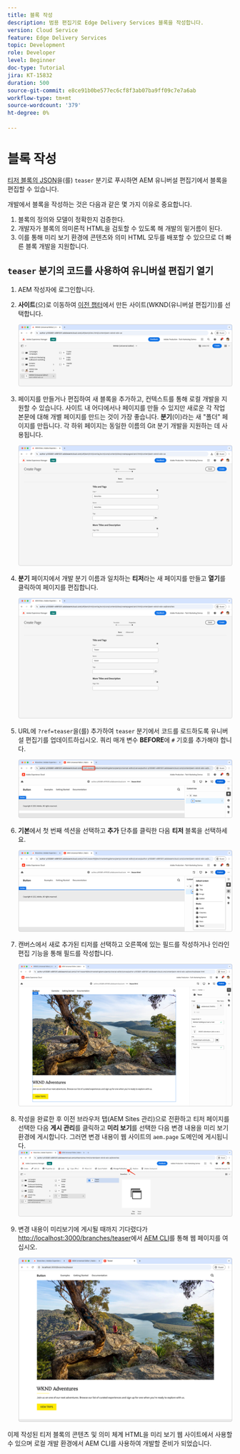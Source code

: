```yaml
---
title: 블록 작성
description: 범용 편집기로 Edge Delivery Services 블록을 작성합니다.
version: Cloud Service
feature: Edge Delivery Services
topic: Development
role: Developer
level: Beginner
doc-type: Tutorial
jira: KT-15832
duration: 500
source-git-commit: e8ce91b0be577ec6cf8f3ab07ba9ff09c7e7a6ab
workflow-type: tm+mt
source-wordcount: '379'
ht-degree: 0%

---
```



# 블록 작성

[티저 블록의 JSON](./5-new-block.md)을(를) `teaser` 분기로 푸시하면 AEM 유니버설 편집기에서 블록을 편집할 수 있습니다.

개발에서 블록을 작성하는 것은 다음과 같은 몇 가지 이유로 중요합니다.

1. 블록의 정의와 모델이 정확한지 검증한다.
1. 개발자가 블록의 의미론적 HTML을 검토할 수 있도록 해 개발의 밑거름이 된다.
1. 이를 통해 미리 보기 환경에 콘텐츠와 의미 HTML 모두를 배포할 수 있으므로 더 빠른 블록 개발을 지원합니다.

## `teaser` 분기의 코드를 사용하여 유니버설 편집기 열기

1. AEM 작성자에 로그인합니다.
2. **사이트**(으)로 이동하여 [이전 챕터](./2-new-aem-site.md)에서 만든 사이트(WKND(유니버설 편집기))를 선택합니다.

   ![AEM Sites](./assets/6-author-block/open-new-site.png)

3. 페이지를 만들거나 편집하여 새 블록을 추가하고, 컨텍스트를 통해 로컬 개발을 지원할 수 있습니다. 사이트 내 어디에서나 페이지를 만들 수 있지만 새로운 각 작업 본문에 대해 개별 페이지를 만드는 것이 가장 좋습니다. **분기**(이)라는 새 &quot;폴더&quot; 페이지를 만듭니다. 각 하위 페이지는 동일한 이름의 Git 분기 개발을 지원하는 데 사용됩니다.

   ![AEM Sites - 분기 페이지 만들기](./assets/6-author-block/branches-page-3.png)

4. **분기** 페이지에서 개발 분기 이름과 일치하는 **티저**&#x200B;라는 새 페이지를 만들고 **열기**&#x200B;를 클릭하여 페이지를 편집합니다.

   ![AEM Sites - 티저 페이지 만들기](./assets/6-author-block/teaser-page-3.png)

5. URL에 `?ref=teaser`을(를) 추가하여 `teaser` 분기에서 코드를 로드하도록 유니버설 편집기를 업데이트하십시오. 쿼리 매개 변수 **BEFORE**&#x200B;에 `#` 기호를 추가해야 합니다.

   ![유니버설 편집기 - 티저 분기 선택](./assets/6-author-block/select-branch.png)

6. **기본**&#x200B;에서 첫 번째 섹션을 선택하고 **추가** 단추를 클릭한 다음 **티저** 블록을 선택하세요.

   ![유니버설 편집기 - 블록 추가](./assets/6-author-block/add-teaser-2.png)

7. 캔버스에서 새로 추가된 티저를 선택하고 오른쪽에 있는 필드를 작성하거나 인라인 편집 기능을 통해 필드를 작성합니다.

   ![유니버설 편집기 - 작성자 블록](./assets/6-author-block/author-block.png)

8. 작성을 완료한 후 이전 브라우저 탭(AEM Sites 관리)으로 전환하고 티저 페이지를 선택한 다음 **게시 관리**&#x200B;를 클릭하고 **미리 보기**&#x200B;를 선택한 다음 변경 내용을 미리 보기 환경에 게시합니다. 그러면 변경 내용이 웹 사이트의 `aem.page` 도메인에 게시됩니다.
   ![AEM Sites - Publish 또는 미리 보기](./assets/6-author-block/publish-to-preview.png)

9. 변경 내용이 미리보기에 게시될 때까지 기다렸다가 [http://localhost:3000/branches/teaser](http://localhost:3000/branches/teaser)에서 [AEM CLI](./3-local-development-environment.md#install-the-aem-cli)를 통해 웹 페이지를 여십시오.

   ![로컬 사이트 - 새로 고침](./assets/6-author-block/preview.png)

이제 작성된 티저 블록의 콘텐츠 및 의미 체계 HTML을 미리 보기 웹 사이트에서 사용할 수 있으며 로컬 개발 환경에서 AEM CLI를 사용하여 개발할 준비가 되었습니다.
